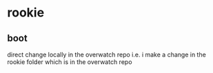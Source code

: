 # rookie
## boot

direct change locally in the overwatch repo i.e. i make a change in the rookie folder which is in the overwatch repo
